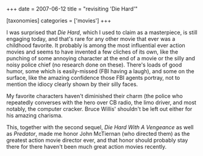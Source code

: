 +++
date = 2007-06-12
title = "revisiting 'Die Hard'"

[taxonomies]
categories = ['movies']
+++

I was surprised that *Die Hard*, which I used to claim as a masterpiece,
is still engaging today, and that's rare for any other movie that ever
was a childhood favorite. It probably is among the most influential ever
action movies and seems to have invented a few cliches of its own, like
the punching of some annoying character at the end of a movie or the
silly and noisy police chief (no research done on these). There's loads
of good humor, some which is easily-missed (FBI having a laugh), and
some on the surface, like the amazing confidence those FBI agents
portray, not to mention the idiocy clearly shown by their silly faces.

My favorite characters haven't diminished their charm (the police who
repeatedly converses with the hero over CB radio, the limo driver, and
most notably, the computer cracker. Bruce Willis' shouldn't be left
out either for his amazing charisma.

This, together with the second sequel, *Die Hard With A Vengeance* as
well as *Predator*, made me honor John McTiernan (who directed them) as
the greatest action movie director ever, and that honor should probably
stay there for there haven't been much great action movies recently.
